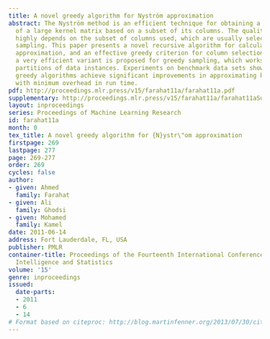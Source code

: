 ```yaml
---
title: A novel greedy algorithm for Nyström approximation
abstract: The Nyström method is an efficient technique for obtaining a low-rank approximation
  of a large kernel matrix based on a subset of its columns. The quality of the Nyström  approximation
  highly depends on the subset of columns used, which are usually selected using random
  sampling. This paper presents a novel recursive algorithm for calculating the Nyström
  approximation, and an effective greedy criterion for column selection. Further,
  a very efficient variant is proposed for greedy sampling, which works on random
  partitions of data instances. Experiments on benchmark data sets show that the proposed
  greedy algorithms achieve significant improvements in approximating kernel matrices,
  with minimum overhead in run time.
pdf: http://proceedings.mlr.press/v15/farahat11a/farahat11a.pdf
supplementary: http://proceedings.mlr.press/v15/farahat11a/farahat11aSupple.pdf
layout: inproceedings
series: Proceedings of Machine Learning Research
id: farahat11a
month: 0
tex_title: A novel greedy algorithm for {N}ystr\"om approximation
firstpage: 269
lastpage: 277
page: 269-277
order: 269
cycles: false
author:
- given: Ahmed
  family: Farahat
- given: Ali
  family: Ghodsi
- given: Mohamed
  family: Kamel
date: 2011-06-14
address: Fort Lauderdale, FL, USA
publisher: PMLR
container-title: Proceedings of the Fourteenth International Conference on Artificial
  Intelligence and Statistics
volume: '15'
genre: inproceedings
issued:
  date-parts:
  - 2011
  - 6
  - 14
# Format based on citeproc: http://blog.martinfenner.org/2013/07/30/citeproc-yaml-for-bibliographies/
---
```

